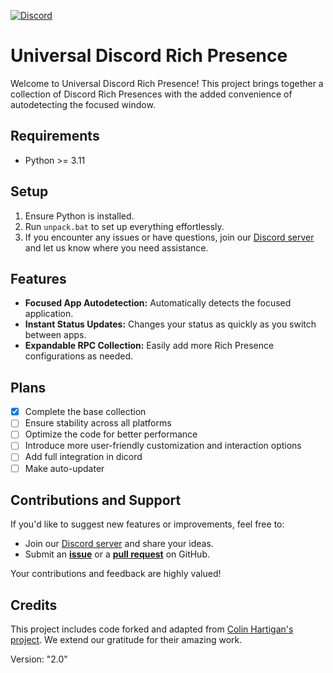 [![Discord](https://img.shields.io/discord/1054578014593241179?style=flat&logo=discord&logoColor=ffffff&label=Discord&labelColor=0000ff&link=https%3A%2F%2Fdiscord.gg%2FdzqeXYDDmy)](https://discord.gg/dzqeXYDDmy) 

# Universal Discord Rich Presence

Welcome to Universal Discord Rich Presence! This project brings together a collection of Discord Rich Presences with the added convenience of autodetecting the focused window.

## Requirements
- Python >= 3.11

## Setup
1. Ensure Python is installed.
2. Run `unpack.bat` to set up everything effortlessly.
3. If you encounter any issues or have questions, join our [Discord server](https://discord.gg/dzqeXYDDmy) and let us know where you need assistance.

## Features
- **Focused App Autodetection:** Automatically detects the focused application.
- **Instant Status Updates:** Changes your status as quickly as you switch between apps.
- **Expandable RPC Collection:** Easily add more Rich Presence configurations as needed.

## Plans
- [x] Complete the base collection
- [ ] Ensure stability across all platforms
- [ ] Optimize the code for better performance
- [ ] Introduce more user-friendly customization and interaction options
- [ ] Add full integration in dicord
- [ ] Make auto-updater

## Contributions and Support
If you'd like to suggest new features or improvements, feel free to:
- Join our [Discord server](https://discord.gg/dzqeXYDDmy) and share your ideas.
- Submit an [**issue**](https://github.com/Purple-Palm/Universal-Discord-Rich-Presence/issues) or a [**pull request**](https://github.com/Purple-Palm/Universal-Discord-Rich-Presence/pulls) on GitHub.

Your contributions and feedback are highly valued!

## Credits
This project includes code forked and adapted from [Colin Hartigan's project](https://github.com/colinhartigan/valorant-rpc). We extend our gratitude for their amazing work.



Version: "2.0"

